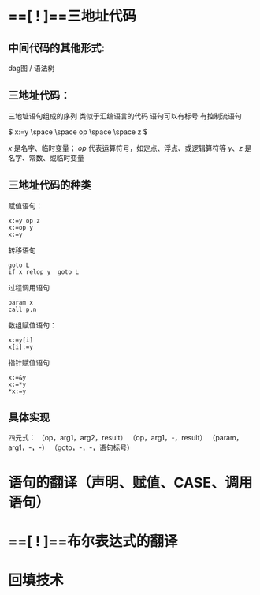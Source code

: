 # ==[ ! ]==三地址代码
## 中间代码的其他形式:
dag图 / 语法树

## 三地址代码：
三地址语句组成的序列
类似于汇编语言的代码
语句可以有标号
有控制流语句

$ x:=y \space \space op \space \space z $


$x$ 是名字、临时变量；
$op$ 代表运算符号，如定点、浮点、或逻辑算符等
$y$、$z$ 是名字、常数、或临时变量

## 三地址代码的种类
赋值语句：
```
x:=y op z
x:=op y
x:=y
```
转移语句
```
goto L
if x relop y  goto L
```
过程调用语句
```
param x
call p,n
```
数组赋值语句：
```
x:=y[i]
x[i]:=y
```
指针赋值语句
```
x:=&y
x:=*y
*x:=y
```

## 具体实现
四元式：
（op，arg1，arg2，result）
（op，arg1，-，result）
（param，arg1，-，-）
（goto，-，-，语句标号）


# 语句的翻译（声明、赋值、CASE、调用语句）
# ==[ ! ]==布尔表达式的翻译
# 回填技术
